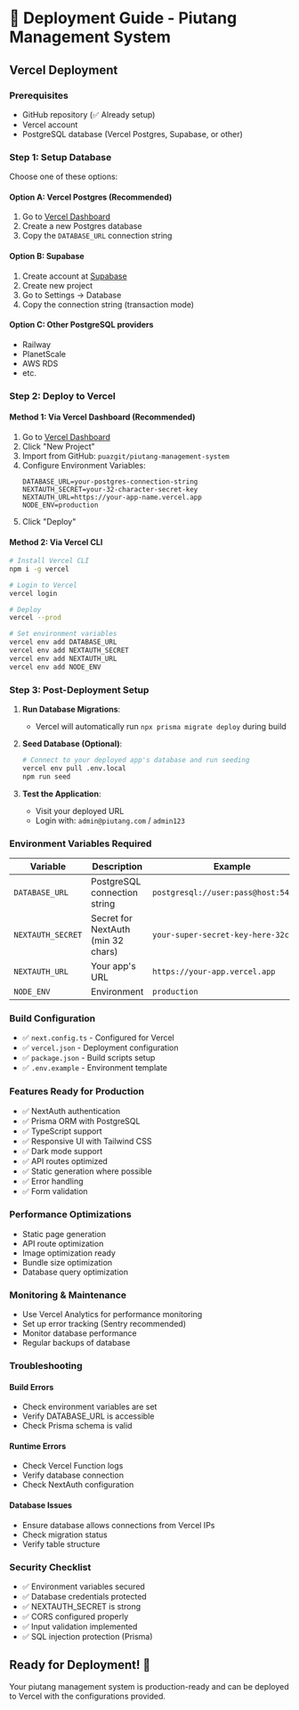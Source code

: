 # 🚀 Deployment Guide - Piutang Management System

## Vercel Deployment

### Prerequisites
- GitHub repository (✅ Already setup)
- Vercel account
- PostgreSQL database (Vercel Postgres, Supabase, or other)

### Step 1: Setup Database
Choose one of these options:

#### Option A: Vercel Postgres (Recommended)
1. Go to [Vercel Dashboard](https://vercel.com/dashboard)
2. Create a new Postgres database
3. Copy the `DATABASE_URL` connection string

#### Option B: Supabase
1. Create account at [Supabase](https://supabase.com)
2. Create new project
3. Go to Settings → Database
4. Copy the connection string (transaction mode)

#### Option C: Other PostgreSQL providers
- Railway
- PlanetScale
- AWS RDS
- etc.

### Step 2: Deploy to Vercel

#### Method 1: Via Vercel Dashboard (Recommended)
1. Go to [Vercel Dashboard](https://vercel.com/dashboard)
2. Click "New Project"
3. Import from GitHub: `puazgit/piutang-management-system`
4. Configure Environment Variables:
   ```
   DATABASE_URL=your-postgres-connection-string
   NEXTAUTH_SECRET=your-32-character-secret-key
   NEXTAUTH_URL=https://your-app-name.vercel.app
   NODE_ENV=production
   ```
5. Click "Deploy"

#### Method 2: Via Vercel CLI
```bash
# Install Vercel CLI
npm i -g vercel

# Login to Vercel
vercel login

# Deploy
vercel --prod

# Set environment variables
vercel env add DATABASE_URL
vercel env add NEXTAUTH_SECRET
vercel env add NEXTAUTH_URL
vercel env add NODE_ENV
```

### Step 3: Post-Deployment Setup

1. **Run Database Migrations**:
   - Vercel will automatically run `npx prisma migrate deploy` during build
   
2. **Seed Database (Optional)**:
   ```bash
   # Connect to your deployed app's database and run seeding
   vercel env pull .env.local
   npm run seed
   ```

3. **Test the Application**:
   - Visit your deployed URL
   - Login with: `admin@piutang.com` / `admin123`

### Environment Variables Required

| Variable | Description | Example |
|----------|-------------|---------|
| `DATABASE_URL` | PostgreSQL connection string | `postgresql://user:pass@host:5432/db` |
| `NEXTAUTH_SECRET` | Secret for NextAuth (min 32 chars) | `your-super-secret-key-here-32chars` |
| `NEXTAUTH_URL` | Your app's URL | `https://your-app.vercel.app` |
| `NODE_ENV` | Environment | `production` |

### Build Configuration
- ✅ `next.config.ts` - Configured for Vercel
- ✅ `vercel.json` - Deployment configuration  
- ✅ `package.json` - Build scripts setup
- ✅ `.env.example` - Environment template

### Features Ready for Production
- ✅ NextAuth authentication
- ✅ Prisma ORM with PostgreSQL
- ✅ TypeScript support
- ✅ Responsive UI with Tailwind CSS
- ✅ Dark mode support
- ✅ API routes optimized
- ✅ Static generation where possible
- ✅ Error handling
- ✅ Form validation

### Performance Optimizations
- Static page generation
- API route optimization
- Image optimization ready
- Bundle size optimization
- Database query optimization

### Monitoring & Maintenance
- Use Vercel Analytics for performance monitoring
- Set up error tracking (Sentry recommended)
- Monitor database performance
- Regular backups of database

### Troubleshooting

#### Build Errors
- Check environment variables are set
- Verify DATABASE_URL is accessible
- Check Prisma schema is valid

#### Runtime Errors
- Check Vercel Function logs
- Verify database connection
- Check NextAuth configuration

#### Database Issues
- Ensure database allows connections from Vercel IPs
- Check migration status
- Verify table structure

### Security Checklist
- ✅ Environment variables secured
- ✅ Database credentials protected
- ✅ NEXTAUTH_SECRET is strong
- ✅ CORS configured properly
- ✅ Input validation implemented
- ✅ SQL injection protection (Prisma)

## Ready for Deployment! 🎉

Your piutang management system is production-ready and can be deployed to Vercel with the configurations provided.